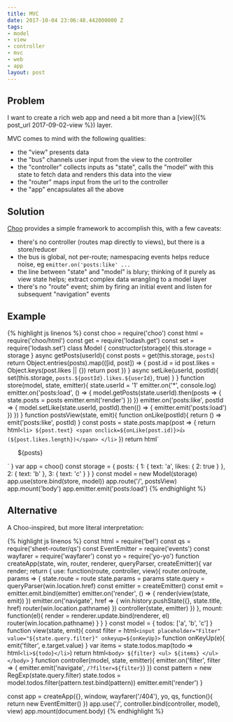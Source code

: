 ```yaml
---
title: MVC
date: 2017-10-04 23:06:48.442000000 Z
tags:
- model
- view
- controller
- mvc
- web
- app
layout: post
---
```


## Problem

I want to create a rich web app and need a bit more than a [view]({% post_url 2017-09-02-view %}) layer.

MVC comes to mind with the following qualities:

* the "view" presents data
* the "bus" channels user input from the view to the controller
* the "controller" collects inputs as "state", calls the "model" with this state to fetch data and renders this data into the view
* the "router" maps input from the url to the controller
* the "app" encapsulates all the above

## Solution

[Choo](https://github.com/choojs/choo) provides a simple framework to accomplish this, with a few caveats:

* there's no controller (routes map directly to views), but there is a store/reducer
* the bus is global, not per-route; namespacing events helps reduce noise, eg `emitter.on('posts:like' ...`
* the line between "state" and "model" is blury; thinking of it purely as view state helps; extract complex data wrangling to a model layer
* there's no "route" event; shim by firing an initial event and listen for subsequent "navigation" events

## Example

{% highlight js linenos %}
const choo = require('choo')
const html = require('choo/html')
const get = require('lodash.get')
const set = require('lodash.set')
class Model {
  constructor(storage){
    this.storage = storage
  }
  async getPosts(userId){
    const posts = get(this.storage, `posts`)
    return Object.entries(posts).map(([id, post]) => {
      post.id = id
      post.likes = Object.keys(post.likes || {})
      return post
    })
  }
  async setLike(userId, postId){
    set(this.storage, `posts.${postId}.likes.${userId}`, true)
  }
}
function store(model, state, emitter){
  state.userId = '1'
  emitter.on('*', console.log)
  emitter.on('posts:load', () => {
    model.getPosts(state.userId).then(posts => {
      state.posts = posts
      emitter.emit('render')
    })
  })
  emitter.on('posts:like', postId => {
    model.setLike(state.userId, postId).then(() => {
      emitter.emit('posts:load')
    })
  })
}
function postsView(state, emit){
  function onLike(postId){
    return () => emit('posts:like', postId)
  }
  const posts = state.posts.map(post => {
    return html`
    <li>
      ${post.text}
      <span onclick=${onLike(post.id)}>👍 (${post.likes.length})</span>
    </li>
    `
  })
  return html`
  <body>
    <ul>
      ${posts}
    </ul>
  </body>
  `
}
var app = choo()
const storage = {
  posts: {
    1: {
      text: 'a',
      likes: {
        2: true
      }
    },
    2: {
      text: 'b'
    },
    3: {
      text: 'c'
    }
  }
}
const model = new Model(storage)
app.use(store.bind(store, model))
app.route('/', postsView)
app.mount('body')
app.emitter.emit('posts:load')
{% endhighlight %}

## Alternative

A Choo-inspired, but more literal interpretation:

{% highlight js linenos %}
const html = require('bel')
const qs = require('sheet-router/qs')
const EventEmitter = require('events')
const wayfarer = require('wayfarer')
const yo = require('yo-yo')
function createApp(state, win, router, renderer, queryParser, createEmitter){
  var render;
  return {
    use: function(route, controller, view){
      router.on(route, params => {
        state.route = route
        state.params = params
        state.query = queryParser(win.location.href)
        const emitter = createEmitter()
        const emit = emitter.emit.bind(emitter)
        emitter.on('render', () => {
          render(view(state, emit))
        })
        emitter.on('navigate', href => {
          win.history.pushState({}, state.title, href)
          router(win.location.pathname)
        })
        controller(state, emitter)
      })
    },
    mount: function(el){
      render = renderer.update.bind(renderer, el)
      router(win.location.pathname)
    }
  }
}
const model = {
  todos: ['a', 'b', 'c']
}
function view(state, emit){
  const filter = html`
    <input placeholder="Filter" value="${state.query.filter}" onkeyup=${onKeyUp}>
    `
  function onKeyUp(e){
    emit('filter', e.target.value)
  }
  var items = state.todos.map(todo => html`
    <li>${todo}</li>
    `)
  return html`
    <body>
      ${filter}
      <ul>
      ${items}
      </ul>
    </body>
    `
}
function controller(model, state, emitter){
  emitter.on('filter', filter => {
    emitter.emit('navigate', `/?filter=${filter}`)
  })
  const pattern = new RegExp(state.query.filter)
  state.todos = model.todos.filter(pattern.test.bind(pattern))
  emitter.emit('render')
}

const app = createApp({}, window, wayfarer('/404'), yo, qs, 
  function(){ return new EventEmitter() })
app.use('/', controller.bind(controller, model), view)
app.mount(document.body)
{% endhighlight %}


